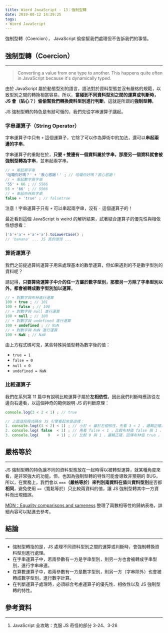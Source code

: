 ```yaml
---
title: Wierd JavaScript - 13：強制型轉
date: 2019-08-12 14:39:25
tags:
- Wierd JavaScript
---
```


強制型轉（Coercion）， JavaScript 偷偷幫我們處理但不告訴我們的事情。

<!-- more -->

## 強制型轉（Coercion）
---

> Converting a value from one type to another.
> This happens quite often in JavaScript because it's dynamically typed.


由於 JavaScript 屬於動態型別的語言，語法對於資料型態並沒有嚴格的規範，以致型別之間的轉換相當容易，所以，**當碰到不同資料型別之間的運算或判斷時，JS 會（貼心？）偷偷幫我們轉換資料型別進行判斷**，這就是所謂的**強制型轉**。

JS 強制型轉的特色是有跡可循的，我們先從字串運算子講起。

### 字串運算子（String Operator）

字串運算子中只有 `+` 這個運算子，它除了可以作為算術中的加法，還可以**串起兩邊的字串**。

字串運算子的重點在於，**只要 `+` 雙邊有一個資料屬於字串，那麼另一個資料就會被強制型轉為字串**，並串起兩字串。

```javascript
// + 串起兩字串
'哈囉你好嗎？' + '衷心感謝！' ; // 哈囉你好嗎？衷心感謝！
// + 串起數字與字串
'55' + 66 ; // 5566
55 + '66' ; // 5566
// + 串起布林與字串
false + 'true' ; // falsetrue 
```

注意！字串運算子只有 `+` 可以串起兩字串，沒有 `-` 這個運算子的！

最近看到這個 JavaScript is weird 的解析結果，試著結合運算子的優先性與相依性想想看：

```javascript
('b'+'a'+ +'a'+'a').toLowerCase() ;
// 'banana' ... JS 真的很怪 ...
```

### 算術運算子

我們之前提過算術運算子用來處理基本的數學運算，但如果遇到的不是數字型別的資料呢？

請記得，**只要算術運算子中介的任一方屬於數字型別，那麼另一方除了字串型別以外，都會被轉成數字型別加以運算**。

```javascript
// + 對數字與布林進行運算
100 + true ; // 101　　
100 + false ; // 100
// + 對數字與 null 進行運算
100 + null ; // 100
// + 對數字與 undefined 進行運算
100 + undefined ; // NaN
// + 對數字與 NaN 進行運算
100 + NaN ; // NaN
```

由上方程式碼可見，某些特殊純值型轉為數字後的值：

* `true = 1`
* `false = 0`
* `null = 0`
* `undefined = NaN`



### 比較運算子

我們在系列第 11 篇中有說明比較運算子屬於**左相依性**，因此我們判斷時應該從左邊向右邊看，以這個神奇的範例說明 JS 的判斷原理：

```javascript
console.log(3 < 2 < 1) ; // true

// 上面這段程式碼在 JS 引擎看起來是這樣：
1. console.log((3 < 2) < 1) ; // 小於 < 屬於左相依性，先看 3 < 2 ，邏輯正確，回傳布林值 false。
2. console.log( false  < 1) ; // 再看 false < 1 ，比較布林值 false 與 1 ， false 會被強制型轉為 0。
3. console.log(    0   < 1) ; // 比較 0 與 1 ，邏輯正確，回傳布林值 true 。
```

## 嚴格等於
---

JS 強制型轉的特色讓不同的資料型態放在一起時得以被轉型運算，就某種角度來看，是非常強大的功能。但，也因為強制型轉的特性可能會導致非預期的 BUG，所以，在實務上，我們會以 **`===`（嚴格等於）**來判別兩資料在**值**與**資料型別**是否都**相同**，避免使用 `==`（寬鬆等於）只比較兩資料的值，讓 JS 強制型轉其中一方資料而出現錯誤。

[MDN：Equality comparisons and sameness](https://developer.mozilla.org/en-US/docs/Web/JavaScript/Equality_comparisons_and_sameness) 整理了兩數相等性的歸納表格，詳細內容可以點進去參考。



## 結論
---
* 強制型轉指的是，JS 處理不同資料型別之間的運算或判斷時，會強制轉換資料型別進行處理。
* 在字串運算子中，若兩參數有一方是字串型別，則另一方也會被轉成字串型別，進行字串串連。
* 在算數運算子中，若兩參數有一方是數字型別，則另一方（字串除外）也會被轉成數字型別，進行數字計算。
* 在判斷運算子處理時，必須綜合考慮運算子的優先性、相依性以及 JS 強制型轉的特性。

## 參考資料
---
1. JavaScript 全攻略：克服 JS 奇怪的部分 3-24、3-26

